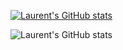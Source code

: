 
[![Laurent's GitHub stats](https://github-readme-stats.vercel.app/api?username=LaurentArcos)](https://github.com/LaurentArcos)

![Laurent's GitHub stats](https://github-readme-stats.vercel.app/api?username=LaurentArcos&count_private=true)

<!--
**LaurentArcos/LaurentArcos** is a ✨ _special_ ✨ repository because its `README.md` (this file) appears on your GitHub profile.

Here are some ideas to get you started:

- 🔭 I’m currently working on ...
- 🌱 I’m currently learning ...
- 👯 I’m looking to collaborate on ...
- 🤔 I’m looking for help with ...
- 💬 Ask me about ...
- 📫 How to reach me: ...
- 😄 Pronouns: ...
- ⚡ Fun fact: ...
-->
